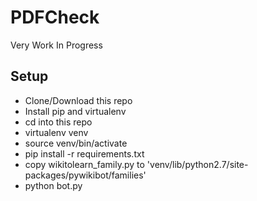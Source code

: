 # PDFCheck

Very Work In Progress

## Setup

* Clone/Download this repo
* Install pip and  virtualenv
* cd into this repo
* virtualenv venv
* source venv/bin/activate 
* pip install -r  requirements.txt
* copy wikitolearn_family.py to 'venv/lib/python2.7/site-packages/pywikibot/families'
* python bot.py